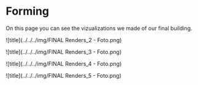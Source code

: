 # Forming

On this page you can see the vizualizations we made of our final building. 

![title](../../../img/FINAL Renders_2 - Foto.png)

![title](../../../img/FINAL Renders_3 - Foto.png)

![title](../../../img/FINAL Renders_4 - Foto.png)

![title](../../../img/FINAL Renders_5 - Foto.png)